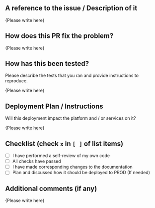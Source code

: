 ## A reference to the issue / Description of it

{Please write here}

## How does this PR fix the problem?

{Please write here}

## How has this been tested?

Please describe the tests that you ran and provide instructions to reproduce.

{Please write here}

## Deployment Plan / Instructions

Will this deployment impact the platform and / or services on it?

{Please write here}

## Checklist (check `x` in `[ ]` of list items)

- [ ] I have performed a self-review of my own code
- [ ] All checks have passed
- [ ] I have made corresponding changes to the documentation
- [ ] Plan and discussed how it should be deployed to PROD (If needed)

## Additional comments (if any)

{Please write here}
